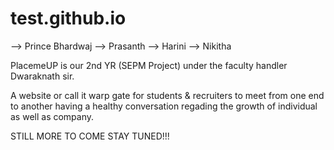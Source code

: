 # test.github.io


--> Prince Bhardwaj
--> Prasanth
--> Harini
--> Nikitha

PlacemeUP is our 2nd YR (SEPM Project) under the faculty handler Dwaraknath sir.

A website or call it warp gate for students & recruiters to meet from one end to another having a healthy conversation regading the growth of individual as well as company.

STILL MORE TO COME STAY TUNED!!!
